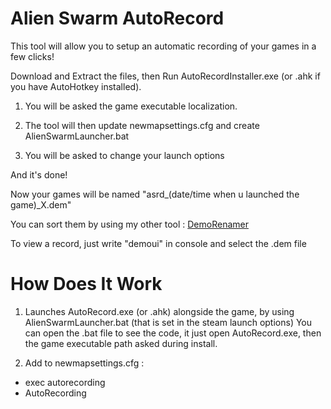 # Alien Swarm AutoRecord

This tool will allow you to setup an automatic recording of your games in a few clicks!

Download and Extract the files, then Run AutoRecordInstaller.exe (or .ahk if you have AutoHotkey installed).

1) You will be asked the game executable localization.

2) The tool will then update newmapsettings.cfg and create AlienSwarmLauncher.bat

3) You will be asked to change your launch options

And it's done!

Now your games will be named "asrd_(date/time when u launched the game)_X.dem"

You can sort them by using my other tool : [DemoRenamer]()

To view a record, just write "demoui" in console and select the .dem file

# How Does It Work

1) Launches AutoRecord.exe (or .ahk) alongside the game, by using AlienSwarmLauncher.bat (that is set in the steam launch options)
You can open the .bat file to see the code, it just open AutoRecord.exe, then the game executable path asked during install.

2) Add to newmapsettings.cfg :

- exec autorecording
- AutoRecording
